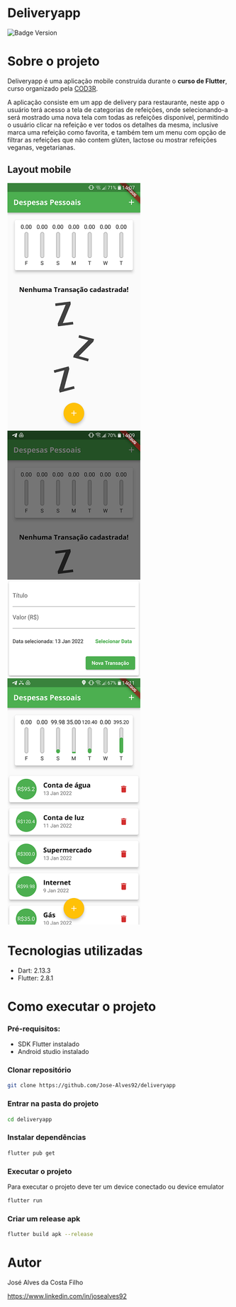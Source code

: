 # Deliveryapp
![Badge Version](http://img.shields.io/static/v1?label=version&message=1.0.0&color=GREEN&style=fleat)

# Sobre o projeto

Deliveryapp é uma aplicação mobile construída durante o **curso de Flutter**, curso organizado pela [COD3R](https://www.cod3r.com.br "Site da Cod3r").

A aplicação consiste em um app de delivery para restaurante, neste app o usuário terá acesso a tela de categorias de refeições, onde selecionando-a será mostrado uma nova tela com todas as refeições disponível, permitindo o usuário clicar na refeição e ver todos os detalhes da mesma, inclusive marca uma refeição como favorita, e também tem um menu com opção de filtrar as refeições que não contem glúten, lactose ou mostrar refeições veganas, vegetarianas.


## Layout mobile

![expenses-image-01](https://github.com/Jose-Alves92/expenses/blob/main/assets/readme/expenses-image-01.png) ![expenses-image-02](https://github.com/Jose-Alves92/expenses/blob/main/assets/readme/expenses-image-02.png) ![expenses-image-03](https://github.com/Jose-Alves92/expenses/blob/main/assets/readme/expenses-image-03.png)

# Tecnologias utilizadas

- Dart: 2.13.3
- Flutter: 2.8.1

# Como executar o projeto

### Pré-requisitos: 

- SDK Flutter instalado
- Android studio instalado

### Clonar repositório
```bash
git clone https://github.com/Jose-Alves92/deliveryapp
```

### Entrar na pasta do projeto
```bash
cd deliveryapp
```

### Instalar dependências
```bash
flutter pub get
```

### Executar o projeto
Para executar o projeto deve ter um device conectado ou device emulator
```bash
flutter run
```

### Criar um release apk
```bash
flutter build apk --release
```

# Autor

José Alves da Costa Filho

https://www.linkedin.com/in/josealves92
